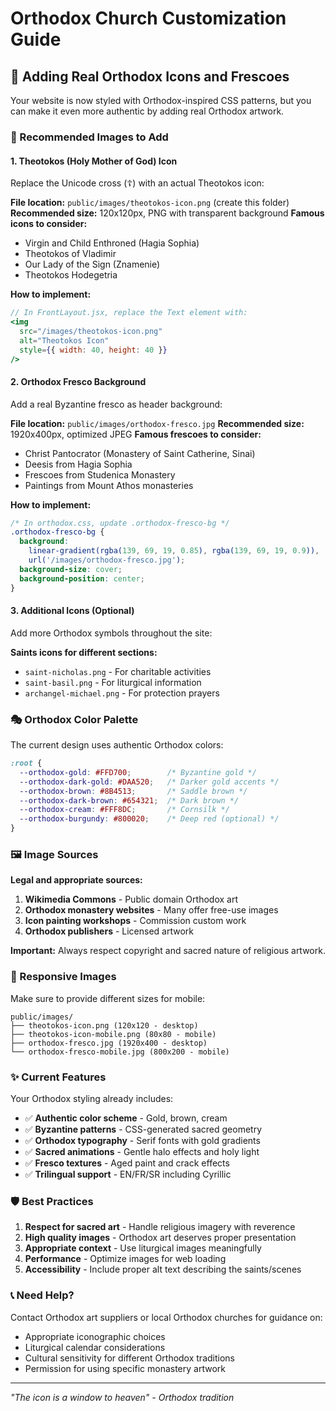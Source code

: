 # Orthodox Church Customization Guide

## 🎨 Adding Real Orthodox Icons and Frescoes

Your website is now styled with Orthodox-inspired CSS patterns, but you can make it even more authentic by adding real Orthodox artwork.

### 📸 Recommended Images to Add

#### 1. **Theotokos (Holy Mother of God) Icon**
Replace the Unicode cross (☦) with an actual Theotokos icon:

**File location:** `public/images/theotokos-icon.png` (create this folder)
**Recommended size:** 120x120px, PNG with transparent background
**Famous icons to consider:**
- Virgin and Child Enthroned (Hagia Sophia)
- Theotokos of Vladimir
- Our Lady of the Sign (Znamenie)
- Theotokos Hodegetria

**How to implement:**
```jsx
// In FrontLayout.jsx, replace the Text element with:
<img 
  src="/images/theotokos-icon.png" 
  alt="Theotokos Icon"
  style={{ width: 40, height: 40 }}
/>
```

#### 2. **Orthodox Fresco Background**
Add a real Byzantine fresco as header background:

**File location:** `public/images/orthodox-fresco.jpg`
**Recommended size:** 1920x400px, optimized JPEG
**Famous frescoes to consider:**
- Christ Pantocrator (Monastery of Saint Catherine, Sinai)
- Deesis from Hagia Sophia
- Frescoes from Studenica Monastery
- Paintings from Mount Athos monasteries

**How to implement:**
```css
/* In orthodox.css, update .orthodox-fresco-bg */
.orthodox-fresco-bg {
  background: 
    linear-gradient(rgba(139, 69, 19, 0.85), rgba(139, 69, 19, 0.9)),
    url('/images/orthodox-fresco.jpg');
  background-size: cover;
  background-position: center;
}
```

#### 3. **Additional Icons** (Optional)
Add more Orthodox symbols throughout the site:

**Saints icons for different sections:**
- `saint-nicholas.png` - For charitable activities
- `saint-basil.png` - For liturgical information  
- `archangel-michael.png` - For protection prayers

### 🎭 Orthodox Color Palette

The current design uses authentic Orthodox colors:

```css
:root {
  --orthodox-gold: #FFD700;        /* Byzantine gold */
  --orthodox-dark-gold: #DAA520;   /* Darker gold accents */
  --orthodox-brown: #8B4513;       /* Saddle brown */
  --orthodox-dark-brown: #654321;  /* Dark brown */
  --orthodox-cream: #FFF8DC;       /* Cornsilk */
  --orthodox-burgundy: #800020;    /* Deep red (optional) */
}
```

### 🖼️ Image Sources

**Legal and appropriate sources:**
1. **Wikimedia Commons** - Public domain Orthodox art
2. **Orthodox monastery websites** - Many offer free-use images
3. **Icon painting workshops** - Commission custom work
4. **Orthodox publishers** - Licensed artwork

**Important:** Always respect copyright and sacred nature of religious artwork.

### 📱 Responsive Images

Make sure to provide different sizes for mobile:

```
public/images/
├── theotokos-icon.png (120x120 - desktop)
├── theotokos-icon-mobile.png (80x80 - mobile)
├── orthodox-fresco.jpg (1920x400 - desktop)
└── orthodox-fresco-mobile.jpg (800x200 - mobile)
```

### ✨ Current Features

Your Orthodox styling already includes:

- ✅ **Authentic color scheme** - Gold, brown, cream
- ✅ **Byzantine patterns** - CSS-generated sacred geometry
- ✅ **Orthodox typography** - Serif fonts with gold gradients
- ✅ **Sacred animations** - Gentle halo effects and holy light
- ✅ **Fresco textures** - Aged paint and crack effects
- ✅ **Trilingual support** - EN/FR/SR including Cyrillic

### 🛡️ Best Practices

1. **Respect for sacred art** - Handle religious imagery with reverence
2. **High quality images** - Orthodox art deserves proper presentation  
3. **Appropriate context** - Use liturgical images meaningfully
4. **Performance** - Optimize images for web loading
5. **Accessibility** - Include proper alt text describing the saints/scenes

### 📞 Need Help?

Contact Orthodox art suppliers or local Orthodox churches for guidance on:
- Appropriate iconographic choices
- Liturgical calendar considerations  
- Cultural sensitivity for different Orthodox traditions
- Permission for using specific monastery artwork

---

*"The icon is a window to heaven" - Orthodox tradition*
